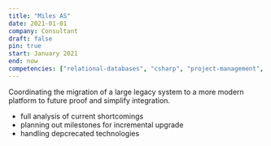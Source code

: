 ```yaml
---
title: "Miles AS"
date: 2021-01-01
company: Consultant
draft: false
pin: true
start: January 2021
end: now
competencies: ["relational-databases", "csharp", "project-management", "azure", "dotnet", "microservices"]
---
```


Coordinating the migration of a large legacy system to a more
modern platform to future proof and simplify integration.

- full analysis of current shortcomings
- planning out milestones for incremental upgrade
- handling depcrecated technologies
